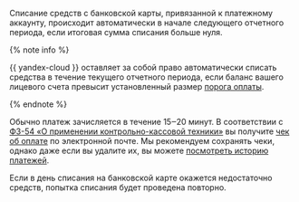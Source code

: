 Списание средств с банковской карты, привязанной к платежному аккаунту, происходит автоматически в начале следующего отчетного периода, если итоговая сумма списания больше нуля.

 {% note info %}

 {{ yandex-cloud }} оставляет за собой право автоматически списать средства в течение текущего отчетного периода, если баланс вашего лицевого счета превысит установленный размер [порога оплаты](../concepts/billing-threshold.md).

 {% endnote %}


Обычно платеж зачисляется в течение 15‒20 минут. В соответствии с  [ФЗ-54 «О применении контрольно-кассовой техники»](http://base.garant.ru/12130951/) вы получите [чек об оплате](../concepts/individual-bill.md) по электронной почте. Мы рекомендуем сохранять чеки, однако даже если вы удалите их, вы можете [посмотреть историю платежей](../operations/check-bill-history.md).



Если в день списания на банковской карте окажется недостаточно средств, попытка списания будет проведена повторно.
